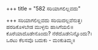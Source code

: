+++
title = "582 ಸರಿಯಾಗಲಿಲ್ಲವದು"

+++
ಸರಿಯಾಗಲಿಲ್ಲವದು ಸರಿಯಿದಲ್ಲವೆನುತ್ತ।  
ಹರಡಿಕೊಳಬೇಡ ಮುಳ್ಳನು ಹಾಸಿಗೆಯಲಿ॥  
ಕೊರೆಯಾದೊಡೇನೊಂದು? ನೆರೆದೊಡೇನಿನ್ನೊಂದು?।  
ಒರಟು ಕೆಲಸವೊ ಬದುಕು - ಮಂಕುತಿಮ್ಮ॥  
